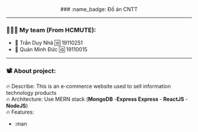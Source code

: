 <div align="center" size="64px">### :name_badge: Đồ án CNTT</div>

---

### 🧑‍🤝‍🧑 My team (From HCMUTE):
- 🥇 Trần Duy Nhã 🆔 19110251 
- 🥇 Quản Minh Đức 🆔 19110015

--- 

### 📽️ About project:
:fire: Describe: This is an e-commerce website used to sell information technology products <br>
:fire: Architecture: Use MERN stack (<b>MongoDB</b> -<b>Express Express </b> - <b>ReactJS</b> -  <b>NodeJS</b>) <br>
:fire: Features:
- :man
